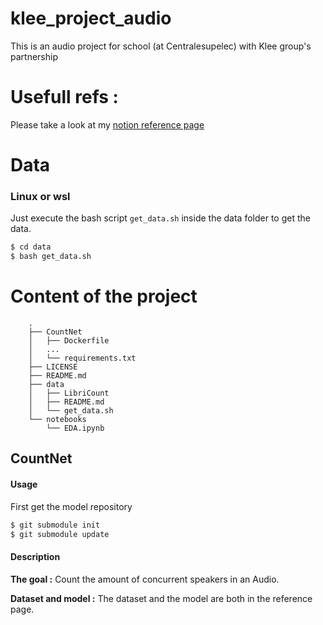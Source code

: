 # klee_project_audio
This is an audio project for school (at Centralesupelec) with Klee group's partnership



# Usefull refs :
Please take a look at my [notion reference page](https://admitted-industry-353.notion.site/References-7f4e39f499a04d5bb919e7b8df767b2a)

# Data
### Linux or wsl
Just execute the bash script `get_data.sh` inside the data folder to get the data.

```bash
$ cd data
$ bash get_data.sh
```

# Content of the project
```
    .
    ├── CountNet
    │   ├── Dockerfile
    │   ...
    │   └── requirements.txt
    ├── LICENSE
    ├── README.md
    ├── data
    │   ├── LibriCount
    │   ├── README.md
    │   └── get_data.sh
    └── notebooks
        └── EDA.ipynb
```
## CountNet
#### Usage
First get the model repository
```bash
$ git submodule init
$ git submodule update
```


#### Description
**The goal :**
Count the amount of concurrent speakers in an Audio.

**Dataset and model :**
The dataset and the model are both in the reference page.
